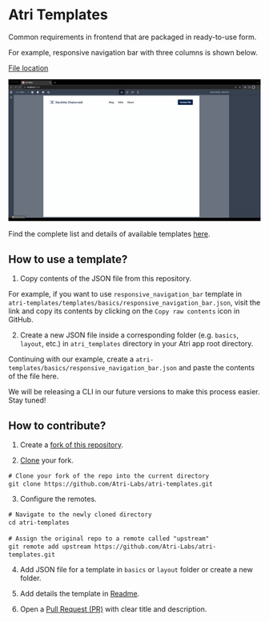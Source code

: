 # Atri Templates
Common requirements in frontend that are packaged in ready-to-use form. 

For example, responsive navigation bar with three columns is shown below. 

[File location](templates/basics/responsive_navigation_bar.json)

![Preview](static/responsive_navbar.gif)

Find the complete list and details of available templates [here](templates/README.md).

## How to use a template?

1. Copy contents of the JSON file from this repository. 

For example, if you want to use `responsive_navigation_bar` template in `atri-templates/templates/basics/responsive_navigation_bar.json`, visit the link and copy its contents by clicking on the `Copy raw contents` icon in GitHub. 

2. Create a new JSON file inside a corresponding folder (e.g. `basics`, `layout`, etc.) in `atri_templates` directory in your Atri app root directory. 

Continuing with our example, create a `atri-templates/basics/responsive_navigation_bar.json` and paste the contents of the file here. 

We will be releasing a CLI in our future versions to make this process easier. Stay tuned!

## How to contribute?

1. Create a [fork of this repository](https://docs.github.com/en/get-started/quickstart/fork-a-repo#forking-a-repository). 

2. [Clone](https://docs.github.com/en/get-started/quickstart/contributing-to-projects#cloning-a-fork) your fork. 

```shell
# Clone your fork of the repo into the current directory
git clone https://github.com/Atri-Labs/atri-templates.git
```

3. Configure the remotes. 

```shell
# Navigate to the newly cloned directory
cd atri-templates

# Assign the original repo to a remote called "upstream"
git remote add upstream https://github.com/Atri-Labs/atri-templates.git
```

4. Add JSON file for a template in `basics` or `layout` folder or create a new folder. 

5. Add details the template in [Readme](templates/README.md). 

6. Open a [Pull Request (PR)](https://docs.github.com/en/pull-requests/collaborating-with-pull-requests/proposing-changes-to-your-work-with-pull-requests/creating-a-pull-request-from-a-fork) with clear title and description.